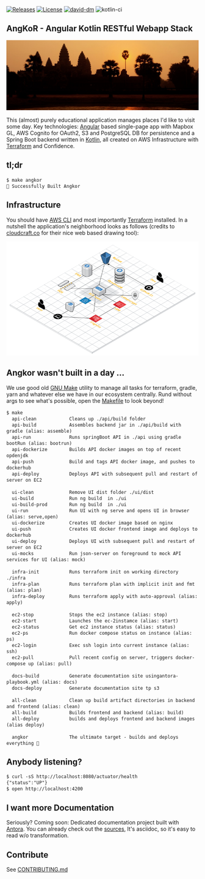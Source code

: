 [![Releases](https://img.shields.io/github/v/tag/tillkuhn/angkor?color=blue)](https://github.com/tillkuhn/angkor/releases)
[![License](https://img.shields.io/github/license/tillkuhn/angkor?color=blue)](https://github.com/tillkuhn/angkor/blob/master/LICENSE)
[![david-dm](https://david-dm.org/tillkuhn/angkor.svg?path=ui)](https://david-dm.org/tillkuhn/angkor?path=ui)
![kotlin-ci](https://github.com/tillkuhn/angkor/workflows/kotlin-ci/badge.svg)

## AngKoR - Angular Kotlin RESTful Webapp Stack
![](docs/modules/ROOT/images/img_4075_angkor_sunrise_pano.jpg)

This (almost) purely educational application manages places I'd like to visit some day. 
Key technologies: [Angular](https://angular.io/) based single-page app with Mapbox GL, AWS Cognito for OAuth2, S3 and PostgreSQL DB for persistence and
a Spring Boot backend written in [Kotlin](https://kotlinlang.org/), 
all created on AWS Infrastructure with [Terraform](https://www.terraform.io/) and Confidence.

## tl;dr

```shell script
$ make angkor
🌇 Successfully Built Angkor 
```

## Infrastructure

You should have [AWS CLI](http://docs.aws.amazon.com/cli/latest/userguide/installing.html) and most importantly [Terraform](https://www.terraform.io/intro/getting-started/install.html) installed.
In a nutshell the application's neighborhood looks as follows (credits to [cloudcraft.co](https://cloudcraft.co/) for their nice web based drawing tool):

![](./docs/modules/ROOT/images/infrastructure.png)

## Angkor wasn't built in a day ... 

We use good old [GNU Make](https://www.gnu.org/software/make/) utility to manage all tasks for terraform, gradle, yarn
and whatever else we have in our ecosystem centrally. Rund without args to see what's possible, open the [Makefile](./Makefile) to look beyond!

```shell script
$ make
  api-clean            Cleans up ./api/build folder
  api-build            Assembles backend jar in ./api/build with gradle (alias: assemble)
  api-run              Runs springBoot API in ./api using gradle bootRun (alias: bootrun)
  api-dockerize        Builds API docker images on top of recent opdenjdk
  api-push             Build and tags API docker image, and pushes to dockerhub
  api-deploy           Deploys API with subsequent pull and restart of server on EC2

  ui-clean             Remove UI dist folder ./ui/dist
  ui-build             Run ng build  in ./ui
  ui-build-prod        Run ng build  in ./ui
  ui-run               Run UI with ng serve and opens UI in browser (alias: serve,open)
  ui-dockerize         Creates UI docker image based on nginx
  ui-push              Creates UI docker frontend image and deploys to dockerhub
  ui-deploy            Deploys UI with subsequent pull and restart of server on EC2
  ui-mocks             Run json-server on foreground to mock API services for UI (alias: mock)

  infra-init           Runs terraform init on working directory ./infra
  infra-plan           Runs terraform plan with implicit init and fmt (alias: plan)
  infra-deploy         Runs terraform apply with auto-approval (alias: apply)

  ec2-stop             Stops the ec2 instance (alias: stop)
  ec2-start            Launches the ec-2instamce (alias: start)
  ec2-status           Get ec2 instance status (alias: status)
  ec2-ps               Run docker compose status on instance (alias: ps)
  ec2-login            Exec ssh login into current instance (alias: ssh)
  ec2-pull             Pull recent config on server, triggers docker-compose up (alias: pull)

  docs-build           Generate documentation site usingantora-playbook.yml (alias: docs)
  docs-deploy          Generate documentation site tp s3

  all-clean            Clean up build artifact directories in backend and frontend (alias: clean)
  all-build            Builds frontend and backend (alias: build)
  all-deploy           builds and deploys frontend and backend images (alias deploy)

  angkor               The ultimate target - builds and deploys everything 🦄

```

## Anybody listening?

```shell script
$ curl -sS http://localhost:8080/actuator/health
{"status":"UP"}
$ open http://localhost:4200
```

## I want more Documentation

Seriously? Coming soon: Dedicated documentation project built with [Antora](https://antora.org/). 
You can already check out the [sources](./docs/modules/ROOT/pages), It's asciidoc, so it's easy to read w/o transformation.

## Contribute

See [CONTRIBUTING.md](./CONTRIBUTING.md)
